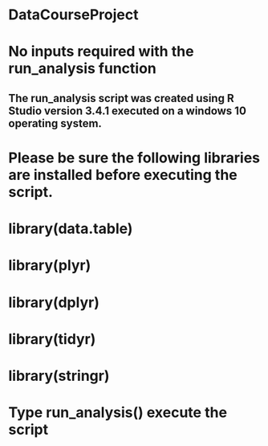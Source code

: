 # DataCourseProject
# No inputs required with the run_analysis function
## The run_analysis script was created using R Studio version 3.4.1 executed on  a windows 10 operating system.
# Please be sure the following libraries are installed before executing the script.
# library(data.table)
# library(plyr)
# library(dplyr)
# library(tidyr)
# library(stringr)
# Type run_analysis() execute the script


